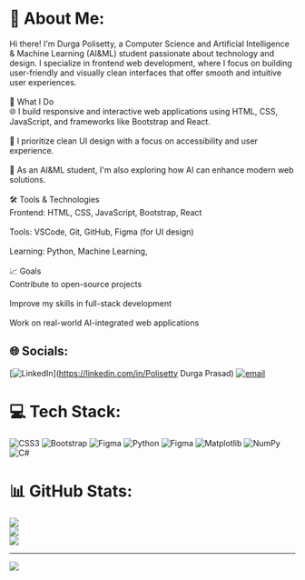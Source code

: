 # 💫 About Me:
Hi there! I'm Durga Polisetty, a Computer Science and Artificial Intelligence & Machine Learning (AI&ML) student passionate about technology and design. I specialize in frontend web development, where I focus on building user-friendly and visually clean interfaces that offer smooth and intuitive user experiences.<br><br>🚀 What I Do<br>🌐 I build responsive and interactive web applications using HTML, CSS, JavaScript, and frameworks like Bootstrap and React.<br><br>🎨 I prioritize clean UI design with a focus on accessibility and user experience.<br><br>🤖 As an AI&ML student, I'm also exploring how AI can enhance modern web solutions.<br><br>🛠️ Tools & Technologies<br>Frontend: HTML, CSS, JavaScript, Bootstrap, React<br><br>Tools: VSCode, Git, GitHub, Figma (for UI design)<br><br>Learning: Python, Machine Learning,<br><br>📈 Goals<br>Contribute to open-source projects<br><br>Improve my skills in full-stack development<br><br>Work on real-world AI-integrated web applications


## 🌐 Socials:
[![LinkedIn](https://img.shields.io/badge/LinkedIn-%230077B5.svg?logo=linkedin&logoColor=white)](https://linkedin.com/in/Polisetty Durga Prasad) [![email](https://img.shields.io/badge/Email-D14836?logo=gmail&logoColor=white)](mailto:durgapolisetty2005@gmail.com) 

# 💻 Tech Stack:
![CSS3](https://img.shields.io/badge/css3-%231572B6.svg?style=for-the-badge&logo=css3&logoColor=white) ![Bootstrap](https://img.shields.io/badge/bootstrap-%238511FA.svg?style=for-the-badge&logo=bootstrap&logoColor=white) ![Figma](https://img.shields.io/badge/figma-%23F24E1E.svg?style=for-the-badge&logo=figma&logoColor=white) ![Python](https://img.shields.io/badge/python-3670A0?style=for-the-badge&logo=python&logoColor=ffdd54) ![Figma](https://img.shields.io/badge/figma-%23F24E1E.svg?style=for-the-badge&logo=figma&logoColor=white) ![Matplotlib](https://img.shields.io/badge/Matplotlib-%23ffffff.svg?style=for-the-badge&logo=Matplotlib&logoColor=black) ![NumPy](https://img.shields.io/badge/numpy-%23013243.svg?style=for-the-badge&logo=numpy&logoColor=white) ![C#](https://img.shields.io/badge/c%23-%23239120.svg?style=for-the-badge&logo=csharp&logoColor=white)
# 📊 GitHub Stats:
![](https://github-readme-stats.vercel.app/api?username=DurgaPrasadPolisetty&theme=blue_navy&hide_border=false&include_all_commits=false&count_private=false)<br/>
![](https://nirzak-streak-stats.vercel.app/?user=DurgaPrasadPolisetty&theme=blue_navy&hide_border=false)<br/>
![](https://github-readme-stats.vercel.app/api/top-langs/?username=DurgaPrasadPolisetty&theme=blue_navy&hide_border=false&include_all_commits=false&count_private=false&layout=compact)

---
[![](https://visitcount.itsvg.in/api?id=DurgaPrasadPolisetty&icon=0&color=0)](https://visitcount.itsvg.in)

<!-- Proudly created with GPRM ( https://gprm.itsvg.in ) -->
